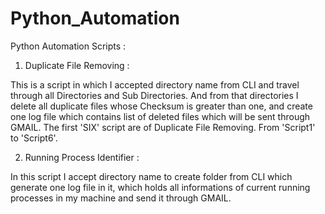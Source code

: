 # Python_Automation

Python Automation Scripts : 

1) Duplicate File Removing :

This is a script in which I accepted directory name from CLI and travel through all Directories and Sub Directories.
And from that directories I delete all duplicate files whose Checksum is greater than one, and create one log file which contains 
list of deleted files which will be sent through GMAIL.
The first 'SIX' script are of Duplicate File Removing.
From 'Script1' to 'Script6'.

2) Running Process Identifier : 

In this script I accept directory name to create folder from CLI which generate one log file in it, which holds all informations of current running processes
in my machine and send it through GMAIL.

